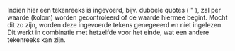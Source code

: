 Indien hier een tekenreeks is ingevoerd, bijv. dubbele quotes ( " ), zal per waarde (kolom) worden gecontroleerd of de waarde hiermee begint.
Mocht dit zo zijn, worden deze ingevoerde tekens genegeeerd en niet ingelezen.
Dit werkt in combinatie met hetzelfde voor het einde, wat een andere tekenreeks kan zijn.
